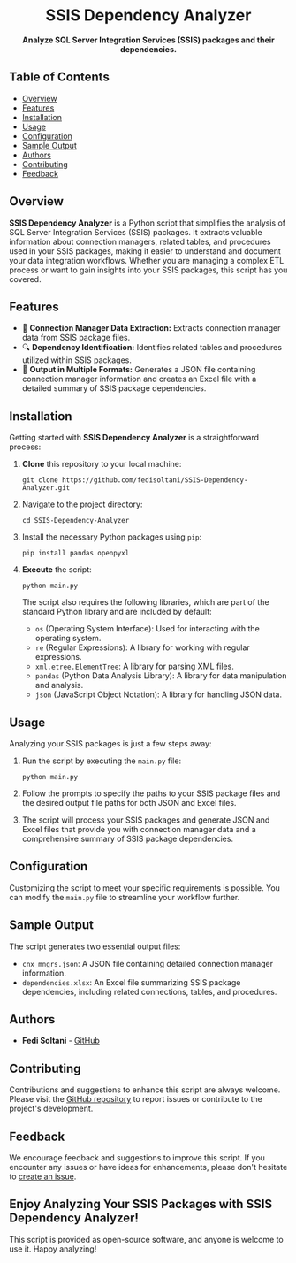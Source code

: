 <div align="center">
  <h1>SSIS Dependency Analyzer</h1>
  <p>
    <strong>Analyze SQL Server Integration Services (SSIS) packages and their dependencies.</strong>
  </p>
</div>

## Table of Contents

- [Overview](#overview)
- [Features](#features)
- [Installation](#installation)
- [Usage](#usage)
- [Configuration](#configuration)
- [Sample Output](#sample-output)
- [Authors](#authors)
- [Contributing](#contributing)
- [Feedback](#feedback)

## Overview

**SSIS Dependency Analyzer** is a Python script that simplifies the analysis of SQL Server Integration Services (SSIS) packages. It extracts valuable information about connection managers, related tables, and procedures used in your SSIS packages, making it easier to understand and document your data integration workflows. Whether you are managing a complex ETL process or want to gain insights into your SSIS packages, this script has you covered.

## Features

- :floppy_disk: **Connection Manager Data Extraction:** Extracts connection manager data from SSIS package files.
- :mag: **Dependency Identification:** Identifies related tables and procedures utilized within SSIS packages.
- :file_folder: **Output in Multiple Formats:** Generates a JSON file containing connection manager information and creates an Excel file with a detailed summary of SSIS package dependencies.

## Installation

Getting started with **SSIS Dependency Analyzer** is a straightforward process:

1. **Clone** this repository to your local machine:

   ```shell
   git clone https://github.com/fedisoltani/SSIS-Dependency-Analyzer.git
   ```

2. Navigate to the project directory:

   ```shell
   cd SSIS-Dependency-Analyzer
   ```

3. Install the necessary Python packages using `pip`:

   ```shell
   pip install pandas openpyxl
   ```

4. **Execute** the script:

   ```shell
   python main.py
   ```

   The script also requires the following libraries, which are part of the standard Python library and are included by default:

   - `os` (Operating System Interface): Used for interacting with the operating system.
   - `re` (Regular Expressions): A library for working with regular expressions.
   - `xml.etree.ElementTree`: A library for parsing XML files.
   - `pandas` (Python Data Analysis Library): A library for data manipulation and analysis.
   - `json` (JavaScript Object Notation): A library for handling JSON data.

## Usage

Analyzing your SSIS packages is just a few steps away:

1. Run the script by executing the `main.py` file:

   ```shell
   python main.py
   ```

2. Follow the prompts to specify the paths to your SSIS package files and the desired output file paths for both JSON and Excel files.

3. The script will process your SSIS packages and generate JSON and Excel files that provide you with connection manager data and a comprehensive summary of SSIS package dependencies.

## Configuration

Customizing the script to meet your specific requirements is possible. You can modify the `main.py` file to streamline your workflow further.

## Sample Output

The script generates two essential output files:

- `cnx_mngrs.json`: A JSON file containing detailed connection manager information.
- `dependencies.xlsx`: An Excel file summarizing SSIS package dependencies, including related connections, tables, and procedures.

## Authors

- **Fedi Soltani** - [GitHub](https://github.com/fedisoltani)

## Contributing

Contributions and suggestions to enhance this script are always welcome. Please visit the [GitHub repository](https://github.com/fedisoltani/SSIS-Dependency-Analyzer) to report issues or contribute to the project's development.

## Feedback

We encourage feedback and suggestions to improve this script. If you encounter any issues or have ideas for enhancements, please don't hesitate to [create an issue](https://github.com/fedisoltani/SSIS-Dependency-Analyzer/issues).

## Enjoy Analyzing Your SSIS Packages with SSIS Dependency Analyzer!

This script is provided as open-source software, and anyone is welcome to use it. Happy analyzing!
